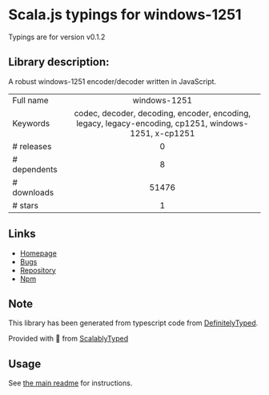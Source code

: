 
# Scala.js typings for windows-1251

Typings are for version v0.1.2

## Library description:
A robust windows-1251 encoder/decoder written in JavaScript.

|                    |                 |
| ------------------ | :-------------: |
| Full name          | windows-1251 |
| Keywords           | codec, decoder, decoding, encoder, encoding, legacy, legacy-encoding, cp1251, windows-1251, x-cp1251 |
| # releases         | 0 |
| # dependents       | 8 |
| # downloads        | 51476 |
| # stars            | 1 |

## Links
- [Homepage](https://mths.be/windows-1251)
- [Bugs](https://github.com/mathiasbynens/windows-1251/issues)
- [Repository](https://github.com/mathiasbynens/windows-1251)
- [Npm](https://www.npmjs.com/package/windows-1251)
    


## Note
This library has been generated from typescript code from [DefinitelyTyped](https://definitelytyped.org).

Provided with :purple_heart: from [ScalablyTyped](https://github.com/oyvindberg/ScalablyTyped)

## Usage
See [the main readme](../../readme.md) for instructions.


